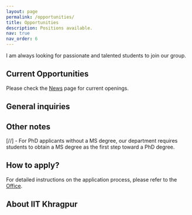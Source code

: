 ```yaml
---
layout: page
permalink: /opportunities/
title: Opportunities
description: Positions available.
nav: true
nav_order: 6
---
```

I am always looking for passionate and talented students to join our group. 

## Current Opportunities

Please check the [News](/news) page for current openings.

## General inquiries

<!--For inquiries, please contact [Dr. Pin Shuai](/members/Pin_Shuai) with your **CV, unofficial transcripts and a one-page personal statement**. In your one-page personal statement, please address the following questions: 1) Why are you interested in joining our group? 2) What qualities make you a strong candidate? 3) What quantitative skills, such as programming and modeling, do you possess?

Given the volume of general inquiries I receive, regrettably, I may not be able to respond to all of them. If you are serious about joining our group, I kindly request that you carefully address the above questions in your personal statement and indicate how your background aligns with the nature of work undertaken in our group. For a comprehensive understanding of my past and current research endeavors, please checkout the [Publications](/publications) and [Projects](/projects) pages on our website. Notably, the research in our group spans diverse interdisciplinary areas, including surface and groundwater hydrology, biogeosciences, and engineering, necessitating proficiency in computational skills such as numerical modeling, programming, and data analysis. 

I particularly welcome students with a tech-savvy inclination, as the work often involves leveraging advanced technological tools. I believe your engagement in such aspects will contribute positively to our collaborative efforts.
-->
## Other notes

[//] - For PhD applicants without a MS degree, our department requires students to obtain a MS degree as the first step toward a PhD degree.

## How to apply?

For detailed instructions on the application process, please refer to the [ Office](#).

## About IIT Khragpur

